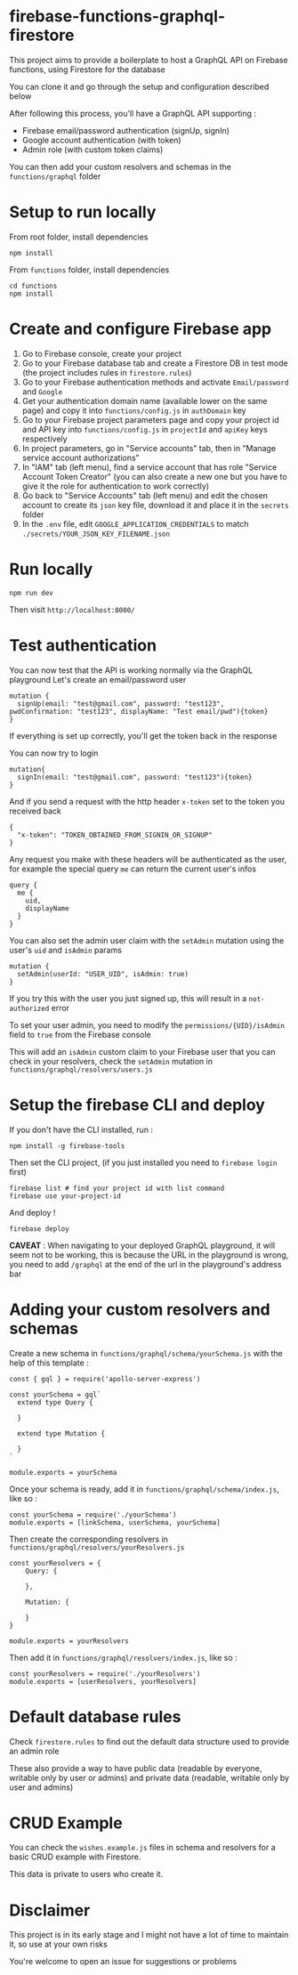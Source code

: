 # firebase-functions-graphql-firestore
This project aims to provide a boilerplate to host a GraphQL API on Firebase functions, using Firestore for the database

You can clone it and go through the setup and configuration described below

After following this process, you'll have a GraphQL API supporting :
- Firebase email/password authentication (signUp, signIn)
- Google account authentication (with token)
- Admin role (with custom token claims)

You can then add your custom resolvers and schemas in the `functions/graphql` folder


# Setup to run locally
From root folder, install dependencies
```
npm install
```

From `functions` folder, install dependencies
```
cd functions
npm install
```

# Create and configure Firebase app
1. Go to Firebase console, create your project
2. Go to your Firebase database tab and create a Firestore DB in test mode (the project includes rules in `firestore.rules`)
3. Go to your Firebase authentication methods and activate `Email/password` and `Google`
4. Get your authentication domain name (available lower on the same page) and copy it into `functions/config.js` in `authDomain` key
5. Go to your Firebase project parameters page and copy your project id and API key into `functions/config.js` in `projectId` and `apiKey` keys respectively
6. In project parameters, go in "Service accounts" tab, then in "Manage service account authorizations"
7. In "IAM" tab (left menu), find a service account that has role "Service Account Token Creator" (you can also create a new one but you have to give it the role for authentication to work correctly)
8. Go back to "Service Accounts" tab (left menu) and edit the chosen account to create its `json` key file, download it and place it in the `secrets` folder
9. In the `.env` file, edit `GOOGLE_APPLICATION_CREDENTIALS` to match `./secrets/YOUR_JSON_KEY_FILENAME.json`

# Run locally
```
npm run dev
```
Then visit `http://localhost:8000/`

# Test authentication
You can now test that the API is working normally via the GraphQL playground
Let's create an email/password user
```
mutation {
  signUp(email: "test@gmail.com", password: "test123", pwdConfirmation: "test123", displayName: "Test email/pwd"){token}
}
````
If everything is set up correctly, you'll get the token back in the response

You can now try to login
```
mutation{
  signIn(email: "test@gmail.com", password: "test123"){token}
}
```

And if you send a request with the http header `x-token` set to the token you received back
```
{
  "x-token": "TOKEN_OBTAINED_FROM_SIGNIN_OR_SIGNUP"
}
```

Any request you make with these headers will be authenticated as the user, for example the special query `me` can return the current user's infos
```
query {
  me {
    uid,
    displayName
  }
}
```

You can also set the admin user claim with the `setAdmin` mutation using the user's `uid` and `isAdmin` params
```
mutation {
  setAdmin(userId: "USER_UID", isAdmin: true)
}
```
If you try this with the user you just signed up, this will result in a `not-authorized` error

To set your user admin, you need to modify the `permissions/{UID}/isAdmin` field to `true` from the Firebase console

This will add an `isAdmin` custom claim to your Firebase user that you can check in your resolvers, check the `setAdmin` mutation in `functions/graphql/resolvers/users.js`

# Setup the firebase CLI and deploy
If you don't have the CLI installed, run :
```
npm install -g firebase-tools
```
Then set the CLI project, (if you just installed you need to `firebase login` first)
```
firebase list # find your project id with list command
firebase use your-project-id
```
And deploy !
```
firebase deploy
```
**CAVEAT** : When navigating to your deployed GraphQL playground, it will seem not to be working, this is because the URL in the playground is wrong, you need to add `/graphql` at the end of the url in the playground's address bar

# Adding your custom resolvers and schemas
Create a new schema in `functions/graphql/schema/yourSchema.js` with the help of this template :
```
const { gql } = require('apollo-server-express')

const yourSchema = gql`
  extend type Query {
 
  }

  extend type Mutation {
   
  }
`

module.exports = yourSchema
```
Once your schema is ready, add it in `functions/graphql/schema/index.js`, like so :
```
const yourSchema = require('./yourSchema')
module.exports = [linkSchema, userSchema, yourSchema]
```

Then create the corresponding resolvers in `functions/graphql/resolvers/yourResolvers.js`
```
const yourResolvers = {
    Query: {

    },

    Mutation: {

    }
}

module.exports = yourResolvers
```
Then add it in `functions/graphql/resolvers/index.js`, like so :
```
const yourResolvers = require('./yourResolvers')
module.exports = [userResolvers, yourResolvers]
```

# Default database rules
Check `firestore.rules` to find out the default data structure used to provide an admin role

These also provide a way to have public data (readable by everyone, writable only by user or admins) and private data (readable, writable only by user and admins)

# CRUD Example
You can check the `wishes.example.js` files in schema and resolvers for a basic CRUD example with Firestore.

This data is private to users who create it.

# Disclaimer
This project is in its early stage and I might not have a lot of time to maintain it, so use at your own risks

You're welcome to open an issue for suggestions or problems



